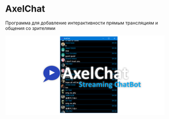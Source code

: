 # AxelChat
Программа для добавление интерактивности прямым трансляциям и общения со зрителями

![image](github-social4.png?raw=true "AxelChat Image")
